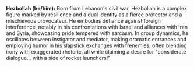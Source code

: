 **Hezbollah (he/him):** Born from Lebanon's civil war, Hezbollah is a complex figure marked by resilience and a dual identity as a fierce protector and a mischievous provocateur. He embodies defiance against foreign interference, notably in his confrontations with Israel and alliances with Iran and Syria, showcasing pride tempered with sarcasm. In group dynamics, he oscillates between instigator and mediator, making dramatic entrances and employing humor in his slapstick exchanges with frenemies, often blending irony with exaggerated rhetoric, all while claiming a desire for "considerate dialogue… with a side of rocket launchers!"